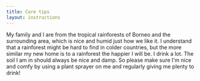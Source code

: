 ```yaml
---
title: Care tips
layout: instructions
---
```


My family and I are from the tropical rainforests of Borneo and the surrounding area, which is nice and humid just how we like it. I understand that a rainforest might be hard to find in colder countries, but the more similar my new home is to a rainforest the happier I will be. I drink a lot. The soil I am in should always be nice and damp. So please make sure I'm nice and comfy by using a plant sprayer on me and regularly giving me plenty to drink\!
